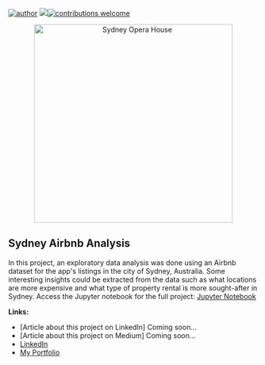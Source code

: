 [![author](https://img.shields.io/badge/author-thiago--amaral-blue)](https://www.linkedin.com/in/thiago-amaral-a6621436/) [![](https://img.shields.io/badge/python-3.7+-blue.svg)](https://www.python.org/downloads/release/python-365/)[![contributions welcome](https://img.shields.io/badge/contributions-welcome-brightgreen.svg?style=flat)](https://github.com/thiago-amaral/data_science_portfolio/issues)

<p align="center">
  <img src="https://cdn.pixabay.com/photo/2020/10/03/16/14/sydney-opera-house-5623887_1280.png" alt="Sydney Opera House"height=400px >
</p>

## Sydney Airbnb Analysis

In this project, an exploratory data analysis was done using an Airbnb dataset for the app's listings in the city of Sydney, Australia. Some interesting insights could be extracted from the data such as what locations are more expensive and what type of property rental is more sought-after in Sydney. Access the Jupyter notebook for the full project: [Jupyter Notebook](https://github.com/thiago-amaral/airbnb-analysis-sydney/blob/main/airbnb-analysis-sydney.ipynb)

**Links:**
* [Article about this project on LinkedIn] Coming soon...
* [Article about this project on Medium] Coming soon...
* [LinkedIn](https://www.linkedin.com/in/thiago-amaral-a6621436/)
* [My Portfolio](https://github.com/thiago-amaral/data_science_portfolio)

